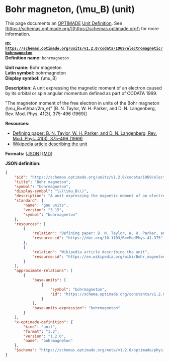 # Bohr magneton, \(\mu_B\) (unit)
This page documents an [OPTIMADE](https://www.optimade.org/) [Unit Definition](https://schemas.optimade.org/#definitions). See [https://schemas.optimade.org/](https://schemas.optimade.org/) for more information.

**ID: [`https://schemas.optimade.org/units/v1.2.0/codata/1969/electromagnetic/bohrmagneton`](https://schemas.optimade.org/units/v1.2.0/codata/1969/electromagnetic/bohrmagneton)**  
**Definition name:** `bohrmagneton`

**Unit name:** Bohr magneton  
**Latin symbol:** bohrmagneton  
**Display symbol:** \(\mu_B\)  
  
**Description:** A unit expressing the magnetic moment of an electron caused by its orbital or spin angular momentum defined as part of CODATA 1969.

"The magneton moment of the free electron in units of the Bohr magneton \(\mu_B=e\hbar/2m_e\)" [B. N. Taylor, W. H. Parker, and D. N. Langenberg, Rev. Mod. Phys. 41(3), 375-496 (1969)]

**Resources:**

- [Defining paper: B. N. Taylor, W. H. Parker, and D. N. Langenberg, Rev. Mod. Phys. 41(3), 375-496 (1969)](https://doi.org/10.1103/RevModPhys.41.375)
- [Wikipedia article describing the unit](https://en.wikipedia.org/wiki/Bohr_magneton)


**Formats:** [[JSON](bohrmagneton.json)] [[MD](bohrmagneton.md)]

**JSON definition:**

``` json
{
    "$id": "https://schemas.optimade.org/units/v1.2.0/codata/1969/electromagnetic/bohrmagneton",
    "title": "Bohr magneton",
    "symbol": "bohrmagneton",
    "display-symbol": "\\(\\mu_B\\)",
    "description": "A unit expressing the magnetic moment of an electron caused by its orbital or spin angular momentum defined as part of CODATA 1969.\n\n\"The magneton moment of the free electron in units of the Bohr magneton \\(\\mu_B=e\\hbar/2m_e\\)\" [B. N. Taylor, W. H. Parker, and D. N. Langenberg, Rev. Mod. Phys. 41(3), 375-496 (1969)]",
    "standard": {
        "name": "gnu units",
        "version": "3.15",
        "symbol": "bohrmagneton"
    },
    "resources": [
        {
            "relation": "Defining paper: B. N. Taylor, W. H. Parker, and D. N. Langenberg, Rev. Mod. Phys. 41(3), 375-496 (1969)",
            "resource-id": "https://doi.org/10.1103/RevModPhys.41.375"
        },
        {
            "relation": "Wikipedia article describing the unit",
            "resource-id": "https://en.wikipedia.org/wiki/Bohr_magneton"
        }
    ],
    "approximate-relations": [
        {
            "base-units": [
                {
                    "symbol": "bohrmagneton",
                    "id": "https://schema.optimade.org/constants/v1.2.0/codata/2018/electromagnetic/bohrmagneton"
                }
            ],
            "base-units-expression": "bohrmagneton"
        }
    ],
    "x-optimade-definition": {
        "kind": "unit",
        "format": "1.2",
        "version": "1.2.0",
        "name": "bohrmagneton"
    },
    "$schema": "https://schemas.optimade.org/meta/v1.2.0/optimade/physical_unit_definition.md"
}
```